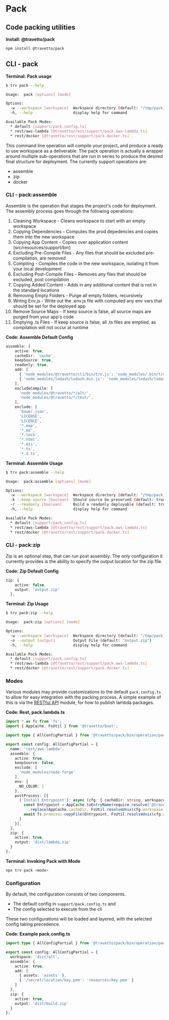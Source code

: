 <!-- This file was generated by the framweork and should not be modified directly -->
<!-- Please modify https://github.com/travetto/travetto/tree/master/module/pack/doc.ts and execute "npm run docs" to rebuild -->
# Pack
## Code packing utilities

**Install: @travetto/pack**
```bash
npm install @travetto/pack
```

## CLI - pack 

**Terminal: Pack usage**
```bash
$ trv pack --help

Usage:  pack [options] [mode]

Options:
  -w --workspace [workspace]  Workspace directory (default: "/tmp/pack_travetto_pack")
  -h, --help                  display help for command

Available Pack Modes:
  * default [support/pack.config.ts]
  * rest/aws-lambda [@travetto/rest/support/pack.aws-lambda.ts]
  * rest/docker [@travetto/rest/support/pack.docker.ts]
```

This command line operation will compile your project, and produce a ready to use workspace as a deliverable. The pack operation is actually a wrapper around multiple sub-operations that are run in series to produce the desired final structure for deployment.  The currently support operations are:

   
   *  assemble
   *  zip
   *  docker

### CLI - pack:assemble

Assemble is the operation that stages the project's code for deployment.  The assembly process goes through the following operations:

   
   1. Cleaning Workspace - Cleans workspace to start with an empty workspace
   1. Copying Dependencies - Computes the prod depedencies and copies them into the new workspace
   1. Copying App Content - Copies over application content (src/resources/support/bin)
   1. Excluding Pre-Compile Files - Any files that should be excluded pre-compilation, are removed
   1. Compiling - Compiles the code in the new workspace, isolating it from your local development
   1. Excluding Post-Compile Files - Removes any files that should be excluded, post compilation
   1. Copying Added Content - Adds in any additional content that is not in the standard locations
   1. Removing Empty Folders - Purge all empty folders, recursively
   1. Writng Env.js - Write out the .env.js file with computed any env vars that should be set for the deployed app
   1. Remove Source Maps - If keep source is false, all source maps are purged from your app's code
   1. Emptying .ts Files - If keep source is false, all .ts files are emptied, as compilation will not occur at runtime

**Code: Assemble Default Config**
```typescript
assemble: {
    active: true,
    cacheDir: 'cache',
    keepSource: true,
    readonly: true,
    add: [
      { 'node_modules/@travetto/cli/bin/trv.js': 'node_modules/.bin/trv' },
      { 'node_modules/lodash/lodash.min.js': 'node_modules/lodash/lodash.js' },
    ],
    excludeCompile: [
      'node_modules/@travetto/*/alt/',
      'node_modules/@travetto/*/test/',
    ],
    exclude: [
      'bower.json',
      'LICENSE',
      'LICENCE',
      '*.map',
      '*.md',
      '*.lock',
      '*.html',
      '*.mjs',
      '*.ts',
      '*.d.ts',
```

**Terminal: Assemble Usage**
```bash
$ trv pack:assemble --help

Usage:  pack:assemble [options] [mode]

Options:
  -w --workspace [workspace]  Workspace directory (default: "/tmp/pack_travetto_pack")
  -k --keep-source [boolean]  Should source be preserved (default: true)
  -r --readonly [boolean]     Build a readonly deployable (default: true)
  -h, --help                  display help for command

Available Pack Modes:
  * default [support/pack.config.ts]
  * rest/aws-lambda [@travetto/rest/support/pack.aws-lambda.ts]
  * rest/docker [@travetto/rest/support/pack.docker.ts]
```

### CLI - pack:zip

Zip is an optional step, that can run post assembly.  The only configuration it currently provides is the ability to specify the output location for the zip file.

**Code: Zip Default Config**
```typescript
zip: {
    active: false,
    output: 'output.zip'
  },
```

**Terminal: Zip Usage**
```bash
$ trv pack:zip --help

Usage:  pack:zip [options] [mode]

Options:
  -w --workspace [workspace]  Workspace directory (default: "/tmp/pack_travetto_pack")
  -o --output [output]        Output File (default: "output.zip")
  -h, --help                  display help for command

Available Pack Modes:
  * default [support/pack.config.ts]
  * rest/aws-lambda [@travetto/rest/support/pack.aws-lambda.ts]
  * rest/docker [@travetto/rest/support/pack.docker.ts]
```

### Modes
Various modules may provide customizations to the default `pack.config.ts` to allow for easy integration with the packing process.  A simple example of this is via the [RESTful API](https://github.com/travetto/travetto/tree/master/module/rest#readme "Declarative api for RESTful APIs with support for the dependency injection module.") module, for how to publish lambda packages.

**Code: Rest, pack.lambda.ts**
```typescript
import * as fs from 'fs';
import { AppCache, FsUtil } from '@travetto/boot';

import type { AllConfigPartial } from '@travetto/pack/bin/operation/pack';

export const config: AllConfigPartial = {
  name: 'rest/aws-lambda',
  assemble: {
    active: true,
    keepSource: false,
    exclude: [
      'node_modules/node-forge'
    ],
    env: {
      NO_COLOR: 1
    },
    postProcess: [{
      ['Install Entrypoint']: async (cfg: { cacheDir: string, workspace: string }) => {
        const Entrypoint = AppCache.toEntryName(require.resolve('@travetto/rest/support/entry.aws-lambda.ts'))
          .replace(AppCache.cacheDir, FsUtil.resolveUnix(cfg.workspace, cfg.cacheDir));
        await fs.promises.copyFile(Entrypoint, FsUtil.resolveUnix(cfg.workspace, 'index.js'));
      }
    }],
  },
  zip: {
    active: true,
    output: 'dist/lambda.zip'
  }
};
```

**Terminal: Invoking Pack with Mode**
```bash
npx trv pack <mode>
```

### Configuration

By default, the configuration consists of two components.
* The default config in `support/pack.config.ts` and
* The config selected to execute from the cli

These two configurations will be loaded and layered, with the selected config taking precedence.

**Code: Example pack.config.ts**
```typescript
import type { AllConfigPartial } from '@travetto/pack/bin/operation/pack';

export const config: AllConfigPartial = {
  workspace: 'dist/alt',
  assemble: {
    active: true,
    add: [
      { assets: 'assets' },
      { '/secret/location/key.pem': 'resources/key.pem' }
    ]
  },
  zip: {
    active: true,
    output: 'dist/build.zip'
  }
};
```
